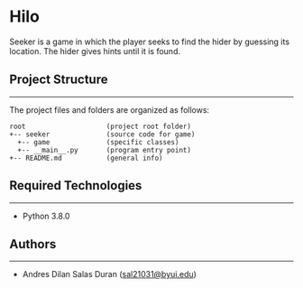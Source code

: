 # Hilo
Seeker is a game in which the player seeks to find the hider by guessing its location. The hider gives hints until it is found.

## Project Structure
---
The project files and folders are organized as follows:
```
root                    (project root folder)
+-- seeker              (source code for game)
  +-- game              (specific classes)
  +-- __main__.py       (program entry point)
+-- README.md           (general info)
```

## Required Technologies
---
* Python 3.8.0

## Authors
---
* Andres Dilan Salas Duran (sal21031@byui.edu)